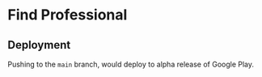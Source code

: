 # Find Professional

## Deployment

Pushing to the `main` branch, would deploy to alpha release of Google Play.
